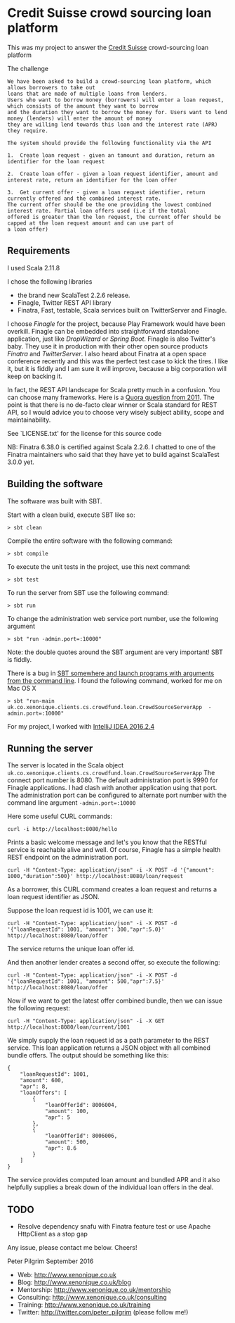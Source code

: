 # Credit Suisse crowd sourcing loan platform

This was my project to answer the [Credit Suisse](https://www.credit-suisse.com) crowd-sourcing loan platform 

The challenge

    We have been asked to build a crowd-sourcing loan platform, which allows borrowers to take out
    loans that are made of multiple loans from lenders.
    Users who want to borrow money (borrowers) will enter a loan request, which consists of the amount they want to borrow 
    and the duration they want to borrow the money for. Users want to lend money (lenders) will enter the amount of money
    they are willing lend towards this loan and the interest rate (APR) they require.
    
    The system should provide the following functionality via the API
    
    1.  Create loan request - given an tamount and duration, return an identifier for the loan request
    
    2.  Create loan offer - given a loan request identifier, amount and interest rate, return an identifier for the loan offer
    
    3.  Get current offer - given a loan request identifier, return currently offered and the combined interest rate. 
    The current offer should be the one providing the lowest combined interest rate. Partial loan offers used (i.e if the total
    offered is greater than the lon request, the current offer should be capped at the loan request amount and can use part of 
    a loan offer)
    


## Requirements

I used Scala 2.11.8 

I chose the following libraries

  * the brand new ScalaTest 2.2.6 release.    
  * Finagle, Twitter REST API library
  * Finatra, Fast, testable, Scala services built on TwitterServer and Finagle.


I choose *Finagle* for the project, because Play Framework would have been overkill. 
Finagle can be embedded into straightforward standalone application, just like 
*DropWizard* or *Spring Boot*. Finagle is also Twitter's baby. 
They use it in production with their other open source products *Finatra* and *TwitterServer*.
I also heard about Finatra at a open space conference recently and this was
the perfect test case to kick the tires. I like it, but it is fiddly and I am
sure it will improve, because a big corporation will keep on backing it.

In fact, the REST API landscape for Scala pretty much in a confusion. 
You can choose many frameworks. Here is a [Quora question from 2011](https://www.quora.com/Which-Scala-framework-is-the-best-for-REST-API-development). 
The point is that there is no de-facto clear winner or Scala standard for REST API, 
so I would advice you to choose very wisely subject ability, scope and maintainability.


See `LICENSE.txt' for the license for this source code

NB: Finatra 6.38.0 is certified against Scala 2.2.6. I chatted to one of the Finatra maintainers who said that they have yet to build against ScalaTest 3.0.0 yet.


## Building the software

The software was built with SBT.

Start with a clean build, execute SBT like so:

    > sbt clean


Compile the entire software with the following command:

    > sbt compile


To execute the unit tests in the project, use this next command:

    > sbt test
    

To run the server from SBT use the following command:

    > sbt run 



To change the administration web service port number, use the following argument 

    > sbt "run -admin.port=:10000"
    
Note: the double quotes around the SBT argument are very important! SBT is fiddly.

There is a bug in [SBT somewhere and launch programs with arguments from the command line](http://stackoverflow.com/questions/13309738/sbt-run-with-cli-arguments-from-shell). 
I found the following command, worked for me on Mac OS X

    > sbt "run-main uk.co.xenonique.clients.cs.crowdfund.loan.CrowdSourceServerApp  -admin.port=:10000"
    

For my project, I worked with [IntelliJ IDEA 2016.2.4](https://www.jetbrains.com/idea/)



## Running the server

The server is located in the Scala object `uk.co.xenonique.clients.cs.crowdfund.loan.CrowdSourceServerApp`
The connect port number is 8080.
The default administration port is 9990 for Finagle applications. I had clash with another application using that port.
The administration port can be configured to alternate port number with the command line argument `-admin.port=:10000`

Here some useful CURL commands:

    curl -i http://localhost:8080/hello

Prints a basic welcome message and let's you know that the RESTful service is reachable alive and well.
Of course, Finagle has a simple health REST endpoint on the administration port. 


    curl -H "Content-Type: application/json" -i -X POST -d '{"amount": 1000,"duration":500}' http://localhost:8080/loan/request

As a borrower, this CURL command creates a loan request and returns a loan request identifier as JSON. 
 
Suppose the loan request id is 1001, we can use it: 

    curl -H "Content-Type: application/json" -i -X POST -d '{"loanRequestId": 1001, "amount": 300,"apr":5.0}' http://localhost:8080/loan/offer

The service returns the unique loan offer id.

And then another lender creates a second offer, so execute the following:

    curl -H "Content-Type: application/json" -i -X POST -d '{"loanRequestId": 1001, "amount": 500,"apr":7.5}' http://localhost:8080/loan/offer

Now if we want to get the latest offer combined bundle, then we can issue the following request:

    curl -H "Content-Type: application/json" -i -X GET  http://localhost:8080/loan/current/1001

We simply supply the loan request id as a path parameter to the REST service. 
This loan application returns a JSON object with all combined bundle offers. 
The output should be something like this:

    {
        "loanRequestId": 1001,
        "amount": 600,
        "apr": 8,
        "loanOffers": [
            {
                "loanOfferId": 8006004,
                "amount": 100,
                "apr": 5
            },
            {
                "loanOfferId": 8006006,
                "amount": 500,
                "apr": 8.6
            }
        ]
    }

The service provides computed loan amount and bundled APR and it also helpfully supplies a 
break down of the individual loan offers in the deal.
    
    
## TODO ##

  * Resolve dependency snafu with Finatra feature test or use Apache HttpClient as a stop gap
  



Any issue, please contact me below. Cheers!


Peter Pilgrim
September 2016

  * Web: http://www.xenonique.co.uk
  * Blog: http://www.xenonique.co.uk/blog 
  * Mentorship: http://www.xenonique.co.uk/mentorship
  * Consulting: http://www.xenonique.co.uk/consulting
  * Training: http://www.xenonique.co.uk/training
  * Twitter: http://twitter.com/peter_pilgrim (please follow me!)

